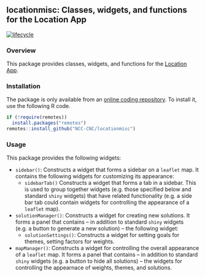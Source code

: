 
<!--- README.md is generated from README.Rmd. Please edit that file -->

## locationmisc: Classes, widgets, and functions for the Location App

[![lifecycle](https://img.shields.io/badge/Lifecycle-experimental-orange.svg)](https://www.tidyverse.org/lifecycle/experimental)

### Overview

This package provides classes, widgets, and functions for the [Location
App](https://github.com/NCC-CNC/location-app).

### Installation

The package is only available from an [online coding
repository](https://github.com/NCC-CNC/locationmisc). To install it, use
the following R code.

``` r
if (!require(remotes))
  install.packages("remotes")
remotes::install_github("NCC-CNC/locationmisc")
```

### Usage

This package provides the following widgets:

-   `sidebar()`: Constructs a widget that forms a sidebar on a `leaflet`
    map. It contains the following widgets for customizing its
    appearance:
    -   `sidebarTab()` Constructs a widget that forms a tab in a
        sidebar. This is used to group together widgets (e.g. those
        specified below and standard `shiny` widgets) that have related
        functionality (e.g. a side bar tab could contain widgets for
        controlling the appearance of a `leaflet` map).
-   `solutionManager()`: Constructs a widget for creating new solutions.
    It forms a panel that contains – in addition to standard `shiny`
    widgets (e.g. a button to generate a new solution) – the following
    widget:
    -   `solutionSettings()`: Constructs a widget for setting goals for
        themes, setting factors for weights.
-   `mapManager()`: Constructs a widget for controlling the overall
    appearance of a `leaflet` map. It forms a panel that contains – in
    addition to standard `shiny` widgets (e.g. a button to hide all
    solutions) – the widgets for controlling the appearnace of weights,
    themes, and solutions.
